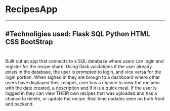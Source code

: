 # RecipesApp

---
#Technoligies used:
Flask 
SQL
Python
HTML
CSS
BootStrap
---
#



Built out an app that connects to a SQL database where users can login and register for the recipe share.
Using flask validations if the user already exists in the database, the user is prompted to login, and vice versa for the login portion. 
When signed in they are brough to a dashboard where other users have displayed their recipes, user has a chance to view the recipem with the date created, a description and if it is a quick meal. 
If the user is logged in they can view THEIR own recipes that was uploaded and has a chance to delete, or update the recipe. Real time updates seen on both front and backend. 
